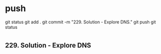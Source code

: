 
# ###################################################################################################################### 
# ###################################################################################################################### 
#  push

git status
git add .
git commit -m "229. Solution - Explore DNS."
git push
git status



# ###################################################################################################################### 
# ###################################################################################################################### 
##  229. Solution - Explore DNS